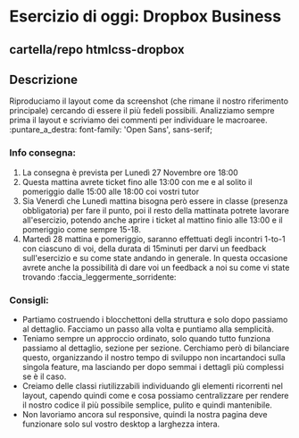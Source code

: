 # Esercizio di oggi: Dropbox Business
## cartella/repo htmlcss-dropbox
## Descrizione
Riproduciamo il layout come da screenshot (che rimane il nostro riferimento principale) cercando di essere il più fedeli possibili.
Analizziamo sempre prima il layout e scriviamo dei commenti per individuare le macroaree.
:puntare_a_destra: font-family: 'Open Sans', sans-serif;

### Info consegna:
1. La consegna è prevista per Lunedì 27 Novembre ore 18:00
2. Questa mattina avrete ticket fino alle 13:00 con me e al solito il pomeriggio dalle 15:00 alle 18:00 coi vostri tutor
3. Sia Venerdì che Lunedì mattina bisogna però essere in classe (presenza obbligatoria) per fare il punto, poi il resto della mattinata potrete lavorare all'esercizio, potendo anche aprire i ticket al mattino finio alle 13:00 e il pomeriggio come sempre 15-18.
4. Martedì 28 mattina e pomeriggio, saranno effettuati degli incontri 1-to-1 con ciascuno di voi, della durata di 15minuti per darvi un feedback sull'esercizio e su come state andando in generale.
In questa occasione avrete anche la possibilità di dare voi un feedback a noi su come vi state trovando :faccia_leggermente_sorridente:
### Consigli:
- Partiamo costruendo i blocchettoni della struttura e solo dopo passiamo al dettaglio.
Facciamo un passo alla volta e puntiamo alla semplicità.
- Teniamo sempre un approccio ordinato, solo quando tutto funziona passiamo al dettaglio, sezione per sezione. Cerchiamo però di bilanciare questo, organizzando il nostro tempo di sviluppo non incartandoci sulla singola feature, ma lasciando per dopo semmai i dettagli più complessi se è il caso.
- Creiamo delle classi riutilizzabili individuando gli elementi ricorrenti nel layout, capendo quindi come e cosa possiamo centralizzare per rendere il nostro codice il più possibile semplice, pulito e quindi mantenibile.
- Non lavoriamo ancora sul responsive, quindi la nostra pagina deve funzionare solo sul vostro desktop a larghezza intera.